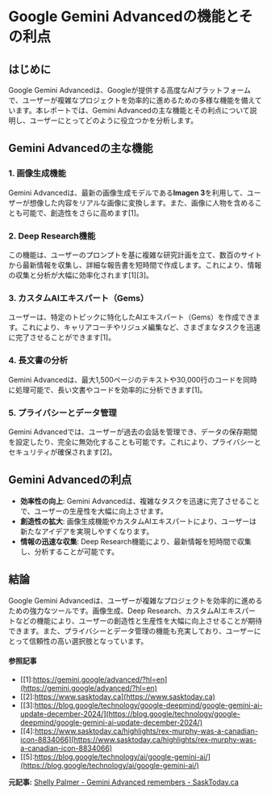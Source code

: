 # Google Gemini Advancedの機能とその利点

## はじめに

Google Gemini Advancedは、Googleが提供する高度なAIプラットフォームで、ユーザーが複雑なプロジェクトを効率的に進めるための多様な機能を備えています。本レポートでは、Gemini Advancedの主な機能とその利点について説明し、ユーザーにとってどのように役立つかを分析します。

## Gemini Advancedの主な機能

### 1. **画像生成機能**
Gemini Advancedは、最新の画像生成モデルである**Imagen 3**を利用して、ユーザーが想像した内容をリアルな画像に変換します。また、画像に人物を含めることも可能で、創造性をさらに高めます[1]。

### 2. **Deep Research機能**
この機能は、ユーザーのプロンプトを基に複雑な研究計画を立て、数百のサイトから最新情報を収集し、詳細な報告書を短時間で作成します。これにより、情報の収集と分析が大幅に効率化されます[1][3]。

### 3. **カスタムAIエキスパート（Gems）**
ユーザーは、特定のトピックに特化したAIエキスパート（Gems）を作成できます。これにより、キャリアコーチやリジュメ編集など、さまざまなタスクを迅速に完了させることができます[1]。

### 4. **長文書の分析**
Gemini Advancedは、最大1,500ページのテキストや30,000行のコードを同時に処理可能で、長い文書やコードを効率的に分析できます[1]。

### 5. **プライバシーとデータ管理**
Gemini Advancedでは、ユーザーが過去の会話を管理でき、データの保存期間を設定したり、完全に無効化することも可能です。これにより、プライバシーとセキュリティが確保されます[2]。

## Gemini Advancedの利点

- **効率性の向上**: Gemini Advancedは、複雑なタスクを迅速に完了させることで、ユーザーの生産性を大幅に向上させます。
- **創造性の拡大**: 画像生成機能やカスタムAIエキスパートにより、ユーザーは新たなアイデアを実現しやすくなります。
- **情報の迅速な収集**: Deep Research機能により、最新情報を短時間で収集し、分析することが可能です。

## 結論

Google Gemini Advancedは、ユーザーが複雑なプロジェクトを効率的に進めるための強力なツールです。画像生成、Deep Research、カスタムAIエキスパートなどの機能により、ユーザーの創造性と生産性を大幅に向上させることが期待できます。また、プライバシーとデータ管理の機能も充実しており、ユーザーにとって信頼性の高い選択肢となっています。

#### 参照記事
- [[1]:https://gemini.google/advanced/?hl=en](https://gemini.google/advanced/?hl=en)
- [[2]:https://www.sasktoday.ca](https://www.sasktoday.ca)
- [[3]:https://blog.google/technology/google-deepmind/google-gemini-ai-update-december-2024/](https://blog.google/technology/google-deepmind/google-gemini-ai-update-december-2024/)
- [[4]:https://www.sasktoday.ca/highlights/rex-murphy-was-a-canadian-icon-8834066](https://www.sasktoday.ca/highlights/rex-murphy-was-a-canadian-icon-8834066)
- [[5]:https://blog.google/technology/ai/google-gemini-ai/](https://blog.google/technology/ai/google-gemini-ai/)


**元記事:** [Shelly Palmer - Gemini Advanced remembers - SaskToday.ca](https://www.sasktoday.ca/highlights/shelly-palmer-enriching-generative-ai-with-proprietary-data-10235743)